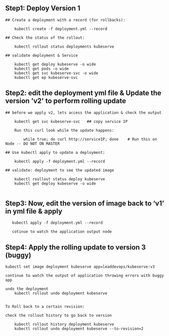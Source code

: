 ## Step1: Deploy Version 1

```
## Create a deployment with a record (for rollbacks):

	kubectl create -f deployment.yml --record

## Check the status of the rollout:

	kubectl rollout status deployments kubeserve

## validate deployment & Service 

	kubectl get deploy kubeserve -o wide 
	kubectl get pods -o wide 
	kubectl get svc kubeserve-svc -o wide 
	kubectl get ep kubeserve-svc 
```

## Step2: edit the deployment yml file & Update the version 'v2' to perform rolling update

```
## before we apply v2, lets access the application & check the output

	kubectl get svc kubeserve-svc   ## copy service IP

	Run this curl look while the update happens:

		while true; do curl http://serviceIP; done    # Run this on Node -- DO NOT ON MASTER

## Use kubectl apply to update a deployment:

	kubectl apply -f deployment.yml --record
	  
## validate: deployment to see the updated image

	kubectl roullout status deploy kubeserve
	kubectl get deploy kubeserve -o wide 
      
```

## Step3: Now, edit the version of image back to ‘v1’ in yml file & apply

```
   kubectl apply -f deployment.yml --record
   
   cotinue to watch the application output node 
```


## Step4: Apply the rolling update to version 3 (buggy)

```
kubectl set image deployment kubeserve app=leaddevops/kubeserve:v3

continue to watch the output of application throwing errors with buggy app

undo the deployment 
	kubectl rollout undo deployment kubeserve
	

To Roll back to a certain revision:	

check the rollout history to go back to version 

	kubectl rollout history deployment kubeserve
	kubectl rollout undo deployment kubeserve --to-revision=2
```
